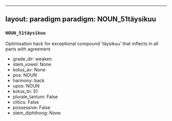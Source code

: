 
---
layout: paradigm
paradigm: NOUN_51täysikuu
---
### ` NOUN_51täysikuu `

Optimisation hack for exceptional compound ’täysikuu’ that inflects in all parts with agreement
* grade_dir: weaken
* stem_vowel: None
* kotus_av: None
* pos: NOUN
* harmony: back
* upos: NOUN
* kotus_tn: 51
* plurale_tantum: False
* clitics: False
* possessive: False
* stem_diphthong: None
